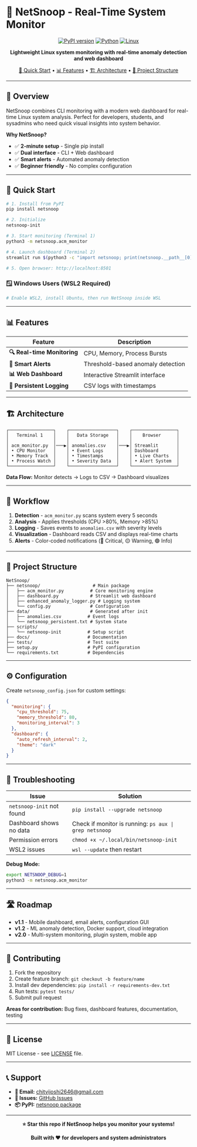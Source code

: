 # 🚀 NetSnoop - Real-Time System Monitor

<div align="center">

[![PyPI version](https://img.shields.io/pypi/v/netsnoop?style=for-the-badge&logo=pypi)](https://pypi.org/project/netsnoop/)
[![Python](https://img.shields.io/badge/Python-3.7%2B-blue?style=for-the-badge&logo=python)](https://python.org)
[![Linux](https://img.shields.io/badge/Platform-Linux-orange?style=for-the-badge&logo=linux)](https://linux.org)

**Lightweight Linux system monitoring with real-time anomaly detection and web dashboard**

[🚀 Quick Start](#-quick-start) • [📊 Features](#-features) • [🏗️ Architecture](#️-architecture) • [📁 Project Structure](#-project-structure)

</div>

---

## 🎯 Overview

NetSnoop combines CLI monitoring with a modern web dashboard for real-time Linux system analysis. Perfect for developers, students, and sysadmins who need quick visual insights into system behavior.

**Why NetSnoop?**
- ✅ **2-minute setup** - Single pip install
- ✅ **Dual interface** - CLI + Web dashboard  
- ✅ **Smart alerts** - Automated anomaly detection
- ✅ **Beginner friendly** - No complex configuration

---

## 🚀 Quick Start

```bash
# 1. Install from PyPI
pip install netsnoop

# 2. Initialize
netsnoop-init

# 3. Start monitoring (Terminal 1)
python3 -m netsnoop.acm_monitor

# 4. Launch dashboard (Terminal 2)
streamlit run $(python3 -c "import netsnoop; print(netsnoop.__path__[0] + '/dashboard.py')")

# 5. Open browser: http://localhost:8501
```

### 🪟 Windows Users (WSL2 Required)
```bash
# Enable WSL2, install Ubuntu, then run NetSnoop inside WSL
```

---

## 📊 Features

| Feature | Description |
|---------|-------------|
| **🔍 Real-time Monitoring** | CPU, Memory, Process Bursts|
| **🚨 Smart Alerts** | Threshold-based anomaly detection |
| **📊 Web Dashboard** | Interactive Streamlit interface |
| **📝 Persistent Logging** | CSV logs with timestamps |


---

## 🏗️ Architecture

```
┌─────────────────┐    ┌──────────────────┐    ┌─────────────────┐
│   Terminal 1    │    │   Data Storage   │    │    Browser      │
│                 │    │                  │    │                 │
│ acm_monitor.py  │───▶│ anomalies.csv    │───▶│ Streamlit       │
│ • CPU Monitor   │    │ • Event Logs     │    │ Dashboard       │
│ • Memory Track  │    │ • Timestamps     │    │ • Live Charts   │
│ • Process Watch │    │ • Severity Data  │    │ • Alert System  │
└─────────────────┘    └──────────────────┘    └─────────────────┘
```

**Data Flow:** Monitor detects → Logs to CSV → Dashboard visualizes

---

## 🔄 Workflow

1. **Detection** - `acm_monitor.py` scans system every 5 seconds
2. **Analysis** - Applies thresholds (CPU >80%, Memory >85%)
3. **Logging** - Saves events to `anomalies.csv` with severity levels
4. **Visualization** - Dashboard reads CSV and displays real-time charts
5. **Alerts** - Color-coded notifications (🔴 Critical, 🟡 Warning, 🟢 Info)

---

## 📁 Project Structure

```
NetSnoop/
├── netsnoop/                    # Main package
│   ├── acm_monitor.py          # Core monitoring engine
│   ├── dashboard.py            # Streamlit web dashboard  
│   ├── enhanced_anomaly_logger.py # Logging system
│   └── config.py               # Configuration
├── data/                       # Generated after init
│   ├── anomalies.csv          # Event logs
│   └── netsnoop_persistent.txt # System state
├── scripts/
│   └── netsnoop-init          # Setup script
├── docs/                      # Documentation
├── tests/                     # Test suite
├── setup.py                   # PyPI configuration
└── requirements.txt           # Dependencies
```

---

## ⚙️ Configuration

Create `netsnoop_config.json` for custom settings:

```json
{
  "monitoring": {
    "cpu_threshold": 75,
    "memory_threshold": 80,
    "monitoring_interval": 3
  },
  "dashboard": {
    "auto_refresh_interval": 2,
    "theme": "dark"
  }
}
```

---

## 🐛 Troubleshooting

| Issue | Solution |
|-------|----------|
| `netsnoop-init` not found | `pip install --upgrade netsnoop` |
| Dashboard shows no data | Check if monitor is running: `ps aux \| grep netsnoop` |
| Permission errors | `chmod +x ~/.local/bin/netsnoop-init` |
| WSL2 issues | `wsl --update` then restart |

**Debug Mode:**
```bash
export NETSNOOP_DEBUG=1
python3 -m netsnoop.acm_monitor
```

---

## 🛣️ Roadmap

- **v1.1** - Mobile dashboard, email alerts, configuration GUI
- **v1.2** - ML anomaly detection, Docker support, cloud integration  
- **v2.0** - Multi-system monitoring, plugin system, mobile app

---

## 🤝 Contributing

1. Fork the repository
2. Create feature branch: `git checkout -b feature/name`
3. Install dev dependencies: `pip install -r requirements-dev.txt`
4. Run tests: `pytest tests/`
5. Submit pull request

**Areas for contribution:** Bug fixes, dashboard features, documentation, testing

---

## 📄 License

MIT License - see [LICENSE](LICENSE) file.

---

## 📞 Support

- **📧 Email:** [chitvijoshi2646@gmail.com](mailto:chitvijoshi2646@gmail.com)
- **🐛 Issues:** [GitHub Issues](https://github.com/ChitviJoshi/NetSnoop/issues)
- **📦 PyPI:** [netsnoop package](https://pypi.org/project/netsnoop/)

---

<div align="center">

**⭐ Star this repo if NetSnoop helps you monitor your systems!**

**Built with ❤️ for developers and system administrators**

</div>
